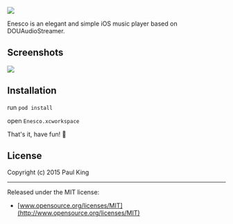 ![](http://ww1.sinaimg.cn/large/76dc7f1bgw1eyjzsyos5lj21kw0pnmz5.jpg)

Enesco is an elegant and simple iOS music player based on DOUAudioStreamer.

## Screenshots

![](http://ww3.sinaimg.cn/large/76dc7f1bgw1eyjzh3e6zaj21fr16cgwq.jpg)

## Installation

run `pod install`

open `Enesco.xcworkspace`

That's it, have fun! :beers:

## License

Copyright (c) 2015 Paul King

---------------

Released under the MIT license:

* [www.opensource.org/licenses/MIT](http://www.opensource.org/licenses/MIT)